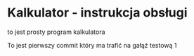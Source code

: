 # Kalkulator - instrukcja obsługi

to jest prosty program kalkulatora 

To jest pierwszy commit który ma trafić na gałąź testową 1

